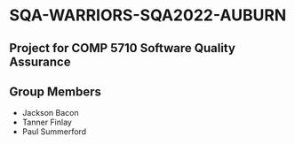 # SQA-WARRIORS-SQA2022-AUBURN
## Project for COMP 5710 Software Quality Assurance

## Group Members
- Jackson Bacon
- Tanner Finlay
- Paul Summerford

